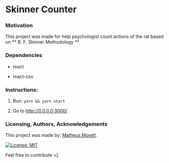 
# Skinner Counter


### Motivation

This project was made for help psychologist count actions of the rat based on ** B. F. Skinner Methodology **
  

### Dependencies

- react

- react-csv

### Instructions:

1. Run: `yarn && yarn start` 

3. Go to http://0.0.0.0:3000/
 
  

### Licensing, Authors, Acknowledgements

This project was made by: [Matheus Morett](https://github.com/matheusmorett).

[![License: MIT](https://img.shields.io/badge/License-MIT-yellow.svg)](https://opensource.org/licenses/MIT)

Feel free to contribute =].